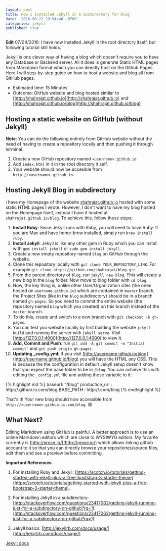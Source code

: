 ```yaml
---
layout: post
title: How I installed Jekyll in a Subdirectory for blog
date: '2016-06-22 20:54:40 -0700'
categories: jekyll
published: true
---
```

**Edit** 07/04/2016: I have now installed Jekyll in the root directory itself, but following tutorial still holds. 

Jekyll is one clever way of having a blog which doesn't require you to have any Database or Backend server. All it does is generate Static HTML pages from Markdown format which you can directly host on the Github Pages. Here I will step-by-step guide on how to host a website and blog all from GitHub pages. 

- Estimated time: 15 Minutes
- Outcome: GitHub website and blog hosted similar to [http://shahrajat.github.io](http://shahrajat.github.io) and [http://shahrajat.github.io/blog](http://shahrajat.github.io/blog)

## Hosting a static website on GitHub (without Jekyll)
**Note**: You can do the following entirely from GitHub website without the need of having to create a repository locally and then pushing it through terminal.

1. Create a new GiHub repository named `<username>.github.io`.
2. Add `index.html` in it in the root directory it self.
3. Your website should now be accesible from `http://<username>.github.io`.

## Hosting Jekyll Blog in subdirectory
I have my Homepage of the website [shahrajat.github.io](http://shahrajat.github.io) hosted with some static HTML pages I wrote. However, I don't want to have my blog hosted on the Homepage itself, instead I have it hosted at `shahrajat.github.io/blog`. To achieve this, follow these steps: 

1. **Install Ruby**: Since Jekyll runs with Ruby, you will need to have Ruby. If you are Mac and have home-brew installed, simply run `brew install ruby`.
2. **Install Jekyll**: Jekyll is like any other gem in Ruby which you can install with `gem install jekyll` or `sudo gem install jekyll`.
3. Create a new empty repository named `blog` on GitHub through the website.
4. Clone this repository locally with `git clone YOUR_REPOSITORY_LINK`. For example `git clone https://github.com/shahrajat/blog.git`.
5. From the parent directory of `blog`, run `jekyll new blog`. This will create a new blog in the `blog` folder. Now move to blog folder with `cd blog`.
6. Now, the key thing is, unlike other User/Organization sites (the ones hosted on `username.github.io`) which are contained in `master` branch, the Project Sites (like in the `blog` subdirectory) should be in a branch named `gh-pages`. So you need to commit the entire website (the repository named `blog` which you created) on this branch instead of the `master` branch.
7. To do this, create and switch to a new branch with `git checkout -b gh-pages`.
8. You can test you website locally by first building the website `jekyll build` and running the server with `jekyll serve`. Visit [http://127.0.0.1:4000](http://127.0.0.1:4000) to view it. 
9. **Add, Commit and Push**: run `git add -A`, `git commit -m "Initial commit"` and `git push origin gh-pages`.
10. **Updating _config.yml**: If you visit [http://username.github.io/blog](http://username.github.io/blog) you will have the HTML any CSS. This is because the the configuration in default Jekyll setup doesn't know that you expect the base folder to be in `/blog`. You can achieve this with editing the `_config.yml` file and adding these variable to it:


{% highlight md %}
baseurl: "/blog"
production_url : http://<username>.github.io.com/blog
BASE_PATH : http://<username>.com/blog
{% endhighlight %}

That's it! Your new blog should now accessible from `http://<username>.github.io.com/blog`. :smile:

## What Next?
Editing Markdown using GitHub is painful. A better approach is to use an online Markdown editors which are close to WYSIWYG editors. My favorite currently is [http://prose.io/](http://prose.io/) which allows linking github account to it so that you can directly browse your repositories/source files, edit them and see a preview before committing.


**Important References**:

1. For installing Ruby and Jekyll: [https://scotch.io/tutorials/getting-started-with-jekyll-plus-a-free-bootstrap-3-starter-theme](https://scotch.io/tutorials/getting-started-with-jekyll-plus-a-free-bootstrap-3-starter-theme).

2. For installing Jekyll in a subdirectory: [http://stackoverflow.com/questions/23417062/getting-jekyll-running-just-for-a-subdirectory-on-github?rq=1](http://stackoverflow.com/questions/23417062/getting-jekyll-running-just-for-a-subdirectory-on-github?rq=1)

3. Jekyll basics: [http://jekyllrb.com/docs/usage/](http://jekyllrb.com/docs/usage/)

[Jekyll docs][jekyll-docs]

[jekyll-docs]: http://jekyllrb.com/docs/home
